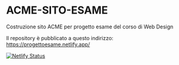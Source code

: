 
# ACME-SITO-ESAME
Costruzione sito ACME per progetto esame del corso di Web Design 

Il repository è pubblicato a questo indirizzo: https://progettoesame.netlify.app/

[![Netlify Status](https://api.netlify.com/api/v1/badges/87c9fde5-bc4a-412e-9603-c263285d2962/deploy-status)](https://app.netlify.com/sites/progettoesame/deploys)
